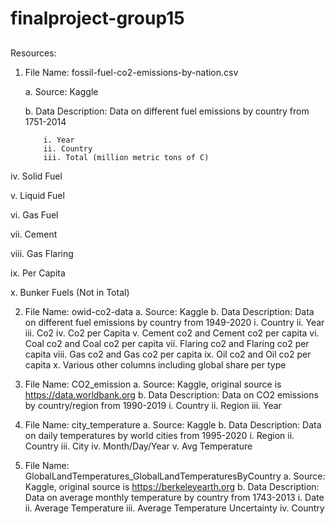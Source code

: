 # finalproject-group15

##
Resources:

1.	File Name: fossil-fuel-co2-emissions-by-nation.csv
	
	a. Source: Kaggle

	b. Data Description: Data on different fuel emissions by country from 1751-2014

			i. Year
			ii. Country
			iii. Total (million metric tons of C)

iv.	Solid Fuel

v.	Liquid Fuel

vi.	Gas Fuel

vii.	Cement

viii.	Gas Flaring

ix.	Per Capita

x.	Bunker Fuels (Not in Total)

2.	File Name: owid-co2-data
a.	Source: Kaggle
b.	Data Description: Data on different fuel emissions by country from 1949-2020
i.	Country
ii.	Year
iii.	Co2
iv.	Co2 per Capita
v.	Cement co2 and Cement co2 per capita
vi.	Coal co2 and Coal co2 per capita
vii.	Flaring co2 and Flaring co2 per capita
viii.	Gas co2 and Gas co2 per capita
ix.	Oil co2 and Oil co2 per capita
x.	Various other columns including global share per type 

3.	File Name: CO2_emission
a.	Source: Kaggle, original source is https://data.worldbank.org
b.	Data Description: Data on CO2 emissions by country/region from 1990-2019
i.	Country
ii.	Region
iii.	Year

4.	File Name: city_temperature
a.	Source: Kaggle
b.	Data Description: Data on daily temperatures by world cities from 1995-2020
i.	Region
ii.	Country
iii.	City
iv.	Month/Day/Year
v.	Avg Temperature

5.	File Name: GlobalLandTemperatures_GlobalLandTemperaturesByCountry
a.	Source: Kaggle, original source is https://berkeleyearth.org
b.	Data Description: Data on average monthly temperature by country from 1743-2013
i.	Date
ii.	Average Temperature
iii.	Average Temperature Uncertainty
iv.	Country
